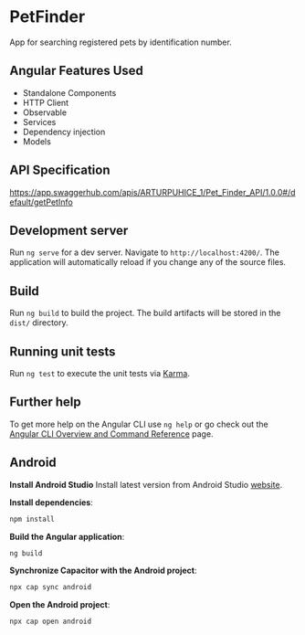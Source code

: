 # PetFinder

App for searching registered pets by identification number. 

## Angular Features Used
* Standalone Components
* HTTP Client
* Observable
* Services
* Dependency injection
* Models

## API Specification

https://app.swaggerhub.com/apis/ARTURPUHICE_1/Pet_Finder_API/1.0.0#/default/getPetInfo

## Development server

Run `ng serve` for a dev server. Navigate to `http://localhost:4200/`. The application will automatically reload if you change any of the source files.


## Build

Run `ng build` to build the project. The build artifacts will be stored in the `dist/` directory.

## Running unit tests

Run `ng test` to execute the unit tests via [Karma](https://karma-runner.github.io).

## Further help

To get more help on the Angular CLI use `ng help` or go check out the [Angular CLI Overview and Command Reference](https://angular.dev/tools/cli) page.

## Android

**Install Android Studio**
Install latest version from Android Studio [website](https://developer.android.com/studio).

**Install dependencies**:
```bash
npm install
```

**Build the Angular application**:
```bash
ng build
```

**Synchronize Capacitor with the Android project**:
```bash
npx cap sync android
```

**Open the Android project**:
```bash
npx cap open android
```
